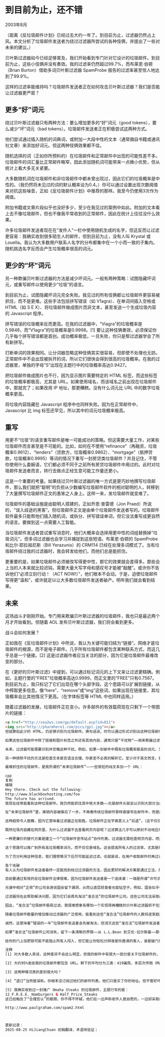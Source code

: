 
# 到目前为止，还不错

2003年8月

（距离《反垃圾邮件计划》已经过去大约一年了。到目前为止，过滤器仍然占上风。本文分析了垃圾邮件发送者为绕过过滤器所尝试的各种伎俩，并提出了一些对未来的建议。）

贝叶斯过滤器如今已经足够普及，我们开始看到专门针对它设计的垃圾邮件。到目前为止，这些小伎俩并没有奏效。我的过滤率仍然超过99.7%，而布莱恩·伯顿（Brian Burton）借助多词贝叶斯过滤器 SpamProbe 报告的过滤率甚至惊人地达到了99.9%。

这样的过滤率能维持吗？垃圾邮件发送者正在如何攻击贝叶斯过滤器？我们是否能让过滤器更严密？

## 更多“好”词元

绕过贝叶斯过滤器只有两种方法：要么增加更多的“好”词元（good tokens），要么减少“坏”词元（bad tokens）。垃圾邮件发送者正在积极尝试这两种方式。

他们尝试通过插入随机的词典词，或附加一大段中性的文本（通常摘自书籍或通讯社文章）来添加好词元。但这两种伎俩效果都不佳。

随机选择的词（正如你所预料的）在垃圾邮件和正常邮件中出现的可能性差不多。垃圾邮件的词汇量比正常邮件略窄，因此添加随机词可能带来一点微小优势，但从统计上看大多无关紧要。

大多数随机词在垃圾邮件和非垃圾邮件中都未曾出现过，因此它们的垃圾概率是中性的。（我仍然将未见过的词的默认概率设为0.4。）你可以通过设置出现次数阈值来对抗这些噪音，正如《反垃圾邮件计划》中推荐的那样。我至今仍使用3次作为阈值。

附加书籍或文章片段似乎也没好多少，至少在我见过的案例中如此。附加的文本看上去不像垃圾邮件，但也不像我平常收到的正常邮件，因此在统计上往往没什么效果。

许多垃圾邮件发送者现在在“发件人”一栏中使用随机生成的名字，但这反而让过滤更容易：我确实收到很多陌生人的邮件，但到目前为止，没有人叫 Krystal 或 Louella。我认为大多数用户联系人名字的分布都集中在一个小而一致的子集内。随机挑选名字反而会产生垃圾概率很高的词元。

## 更少的“坏”词元

另一种欺骗贝叶斯过滤器的方法是减少坏词元。一般有两种策略：试图隐藏坏词元，或重写邮件以使用更少“垃圾”的语言。

到目前为止，试图隐藏坏词元完全失败。我见过的所有伎俩都让垃圾邮件更容易被抓住，而不是更难。这些手法包括拼写错误（如 V1agra）、在单词间插入空格或 HTML（如 S E X）、将垃圾邮件做成图片而非文本，甚至发送一个生成垃圾内容的 Javascript 程序。

拼写错误的垃圾概率反而更高。在我的过滤器中，“Viagra”的垃圾概率是0.9848，而“V1agra”的垃圾概率是0.9998。[1] 要让这种伎俩奏效，必须保证你几乎每个拼写错误都是首创。成功概率极低，一旦失败，你只是帮过滤器学会了所有新拼写。

打断单词的效果相同。让分词器忽略这种伎俩其实很容易，但即使不处理也无妨。正常邮件中不会出现被拆开的词，所以它们很快会得到很高的垃圾概率。在我的过滤器里，单独的字母“S”出现在主题行中的垃圾概率高达0.9427。

把垃圾邮件做成图片也不行，因为显示图片需要特定的 HTML 标签，而这些标签的垃圾概率都极高，尤其是 URL。如果使用域名，而该域名之前出现在垃圾邮件中，那就完了；如果改用 IP 地址，那更糟糕。没有什么词元比 URL 中的数字垃圾概率更高。

将垃圾内容隐藏在 Javascript 程序中也同样失败。因为在正常邮件中，Javascript 比 img 标签还罕见，所以其中的词元垃圾概率极高。

## 重写

用更不“垃圾”的语言重写邮件是唯一可能成功的策略。但这需要大量工作，对某些垃圾邮件而言甚至是不可能的。比如，如何在不使用“refinance”（再融资，垃圾概率0.9612）、“lenders”（贷款方，垃圾概率0.9862）、“mortgage”（抵押贷款，垃圾概率0.9995）等词的情况下重写一封房贷类垃圾邮件？并且记住，不管你使用什么委婉语，它们都必须不同于之前所有房贷垃圾邮件中用过的。此时对垃圾邮件发送者而言，转行去做点正经生意可能工作量还更小。

这是一个重要的考量。如果绕过贝叶斯过滤器的唯一方式是更巧妙地撰写垃圾邮件，那么我们就把“聪明”的负担从少数编写垃圾邮件软件的相对聪明的人，转移到了大量撰写垃圾邮件正文的愚笨之人身上。这样一来，发垃圾邮件就变难了。

垃圾邮件的基础设施是由聪明人搭建的，正如乔恩·普雷德（Jon Praed）所说的，“误入歧途的黑客”。但垃圾邮件正文是由单个垃圾邮件发送者写的。垃圾邮件软件最多只能帮他们插入随机词，或拆分、拼写错误单词，但它没法重写成更自然的语言。要做到这一点需要人工智能。

当垃圾邮件发送者尝试重写消息时，他们大概率会选择用更中性的词组替换掉“垃圾词元”。但多词过滤器也会学习并捕捉到这些短语。布莱恩·伯顿的 SpamProbe 和比尔·耶拉祖尼斯（Bill Yerazunis）的 CRM114 已经在处理多词模式了。当有垃圾邮件绕过我的过滤器时，我会转发给他们，而他们总是能抓住。

更重要的是，如果垃圾邮件必须被改写得更中性，那它的效果就会差得多。那些会上当的人本来就比较迟钝，需要大量大写字母和感叹号才能被“敲醒”。或许你不告诉他们“必须立刻行动！（ACT NOW!）”，他们根本不会动。于是，迫使垃圾邮件写得更“温和”，或许就足以让大多数垃圾邮件发送者破产。明年我们就会看到结果。

## 未来

这场战斗才刚刚开始。专门用来欺骗贝叶斯过滤器的垃圾邮件，我也只是最近两个月才开始看到。但随着 AOL 发布贝叶斯过滤器，我们将会看到更多。

战斗会如何发展？

正如我在《反垃圾邮件计划》中所说，我认为关键可能归结为“链接”。网络才是垃圾邮件的根源，而不是电子邮件。几乎所有垃圾邮件都包含某种联系方式，而这几乎总是一个链接。[2] 这是过滤器作者应当关注的部分，因为它是垃圾邮件最难改变的部分。

在《更好的贝叶斯过滤》中提到，可以通过标记词元的上下文来让过滤更精确。例如，主题行里的“FREE”垃圾概率高达0.9999，而正文里的“FREE”只有0.7567。到目前为止，我只标记了它们出现在哪个头部字段。这个思路可以扩展到链接，从中榨取更多信息。像“here”、“remove”或“img”这些词，如果出现在链接里，其垃圾概率会比其他情况下更高。（在字体标签等 HTML 中也同样适用。）

随着过滤器的发展，垃圾邮件正在变小。许多邮件的有效载荷现在只剩下一个带图片的链接：

```html
<a href="http://sea2ws.com/gp/default.asp?id=011">   
<img src="http://pharmhere1.com/pics/gp1.jpg"></a>
但就算如此少的 HTML，仍足够识别为垃圾邮件。换句话说，你可以通过形式识别出这种垃圾邮件。

如果这些垃圾邮件中除了链接和图片标签之外还有其他内容，通常只是“干扰物”——用来欺骗过滤器的随机文本。到目前为止，这类干扰无效，但我们不能假设它会一直无效。确实有方法生成更合适的文本，以抵消链接和图片的垃圾权重。

未来，过滤器可能需要识别并忽略这种干扰。例如，如果一封邮件中既有垃圾概率极高的词元，又有垃圾概率极低的词元，你就需要考虑这些垃圾词是否集中出现，或者仅基于 HTML 部分重新打分。

另一种排除干扰的方法是检查文本是否语法合理。你甚至不必真的解析它。至少对于英文而言，我可以想出几种方法来快速生成一个统计估算。

最难抓住的垃圾邮件，是我所谓的“未来垃圾邮件”——一些简短的纯文本加一个 URL：

cpp
复制
编辑
Hey there. Check out the following:
http://www.blackboxhosting.com/foo
The future has arrived.
我现在经常能看到这种垃圾邮件。我仍然能抓住其中绝大多数——光是邮件头就足以识别大部分当前的垃圾邮件——但那0.3%漏网的，大多是“未来垃圾邮件”。

在“未来垃圾邮件”里，推销内容被推后了一步。不再像传统垃圾邮件那样直接写在邮件中，而是藏在点击之后的网页里。

这种趋势令人鼓舞，因为它意味着过滤器正在取胜。垃圾邮件正在字面意义上“后退”。（这不仅仅是象征性的胜利，每多一步流程，响应率就会降低。）

既然垃圾内容藏在网页里，为什么过滤器不去查看网页内容呢？过滤算法几乎可以原封不动地应用到网页上。death2spam 的理查德·乔西（Richard Jowsey）已经在边界案例里开始尝试这样做，并报告效果不错。

一种更廉价的替代方案是建立一个“垃圾邮件宣传站点”协作列表。过滤器无需检查网页内容，而是查询服务器（或 P2P 网络），看其他用户是否最近举报过该域名的垃圾邮件。如果是，就可以把它当作垃圾概率极高的词元。（这种协作列表在其他场景下也会有用。）

这个思路可以推广到所有高垃圾概率词元，而不仅仅是域名。这会提高所有人的过滤率，尤其是刚安装的新过滤器用户，他们现在几乎不需要训练。

为了充分利用这种信息，我们理想情况下应尽可能延迟过滤。也就是说，在用户收取邮件时再过滤，而不是在服务器接收时过滤。因为当你检查邮件时，任何进入收件箱的垃圾邮件大概率已经被成千上万的人见过了。

各个击破
有人认为垃圾邮件发送者最终一定能找到绕过过滤器的方法，因此更好的解决方案是通过立法，把发送垃圾邮件定为联邦犯罪。我个人也很希望看到这样的法律，前提是写得合理。而且有趣的是，我认为过滤器将推动这件事发生。因为有一类垃圾邮件发送者，即便他们知道方法，也根本无法逃避过滤器。清除掉这些人，会让我们更容易集中力量对付剩下的。

目前要通过有效的反垃圾邮件法律很难，因为垃圾邮件发送者是一个连续谱：一端是所谓“许可式邮件营销者”（permission-based email marketers），比如 Virtumundo，他们向从隐私政策不端正的网站购买来的地址群发邮件；另一端是底层掠食者（bottom-feeders），比如艾伦·拉尔斯基（Alan Ralsky），他们从网页、聊天室和新闻组里收集地址来群发。[3]

光谱中相对“正规”的公司会游说国会留下漏洞，从而让底层掠食者也能钻空子。例如，国会似乎在考虑允许群发邮件，只要其中包含一个可用的退订链接。[4] 尽管大多数专家都建议不要点击这些退订链接，因为这只会告诉更不择手段的垃圾邮件发送者，你的地址是“活的”。国会又怎么能指望收件人分辨出哪些退订链接能减少垃圾邮件，哪些会增加呢？

过滤器将在此帮助解决问题，因为它们会首先淘汰“准合法”的垃圾邮件公司。这些公司无法采取严重的欺骗措施（比如伪造邮件头），却还能维持“数千万收件人都是订阅者，真的想收到他们的宝贵优惠”这种虚构。[5]

因此，“准合法”垃圾邮件极易过滤。我很难想象有哪怕一个实现得再糟糕的贝叶斯过滤器抓不住这些。我不记得有哪一封这样的垃圾邮件能漏过我的过滤器。

随着垃圾邮件数量的增加推动过滤器的广泛使用，能看到这些“准合法”垃圾邮件的人数将逐渐趋近于零。而相关公司也会随之消亡。

诚然，这意味着“错误的一半”垃圾邮件发送者会先被淘汰。但消灭这些“准合法”垃圾邮件发送者，最终也会伤及底层掠食者。

如果“准合法”垃圾邮件公司消失，留下一条清晰的界限——从 L.L.Bean 到艾伦·拉尔斯基——那么通过能够区分二者的法律就会更容易。每个人都会更清楚地知道哪里是市场营销，哪里是犯罪，不再有游说者来模糊界限。

给你的门上加把锁可能不能阻止所有人闯入，但它能让你轻松分辨谁是你邀请的客人，谁是破门而入的小偷。

注释
[1] 对大多数人来说，这种差异不会这么明显，但我的邮件中有很大一部分是关于垃圾邮件的，因此经常包含“Viagra”这个词。

[2] 大约95%发给我的垃圾邮件都包含 URL。剩下的平均分为三类：419骗局、多层次传销（MLM）、以及非 ASCII（主要是俄语）垃圾邮件。这些邮件大多希望你直接通过邮件回复，都很容易被过滤器抓住。有没有人想写个 ELIZA 来跟这些人聊天？

[3] 这两种情况真的差别很大吗？

[4] “退订”当然是误称。你根本没订阅过他们的邮件列表。他们只是买了你的地址。但不管好坏，从垃圾邮件列表中移除自己的地址，已经被习惯性称为退订。

[5] 我确实收到过一封推广 Omaha Steaks 的垃圾邮件，主题行写的是：
12_F.R.E.E._Hamburgers & Half_Price_Steaks
这已经触及了“合理否认”的极限。你不得不怀疑，他们在一边声称收件人是自愿的，一边却采取如此明显的手段来欺骗过滤器。下一步是什么？来自 0ma_ha 5teakz 的邮件？

http://www.paulgraham.com/spam2.html



更新记录：
2025-08-25 HiJiangChuan 初稿翻译，术语待验证；
